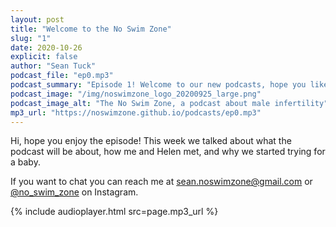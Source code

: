 ```yaml
---
layout: post
title: "Welcome to the No Swim Zone"
slug: "1"
date: 2020-10-26
explicit: false
author: "Sean Tuck"
podcast_file: "ep0.mp3"
podcast_summary: "Episode 1! Welcome to our new podcasts, hope you like it. Helen joins me as we tell you what the podcast will be about and introduce ourselves a little."
podcast_image: "/img/noswimzone_logo_20200925_large.png"
podcast_image_alt: "The No Swim Zone, a podcast about male infertility"
mp3_url: "https://noswimzone.github.io/podcasts/ep0.mp3"
---
```


Hi, hope you enjoy the episode! This week we talked about what the podcast will be about, how me and Helen met, and why we started trying for a baby.

If you want to chat you can reach me at [sean.noswimzone@gmail.com](mailto:sean.noswimzone@gmail.com) or [@no_swim_zone](https://www.instagram.com/no_swim_zone/) on Instagram.

<!--more-->

<style type="text/css">
  audio {
    display: block;
    margin: 20px;
    width: 600px;
  }
</style>

{% include audioplayer.html src=page.mp3_url %}
